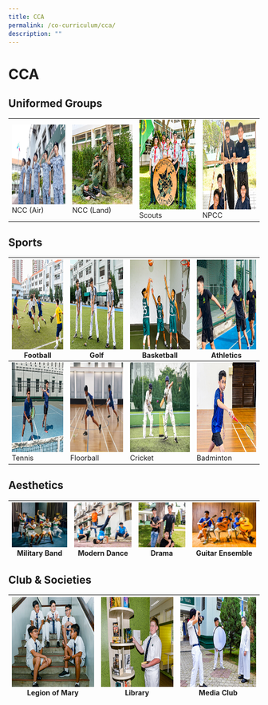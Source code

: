 ```yaml
---
title: CCA
permalink: /co-curriculum/cca/
description: ""
---
```

# CCA


## Uniformed Groups


|   |   |   |  |
| -------- | -------- | -------- | -------- | 
|  <img src="images/2022_Migration/Ncc_Air_1.jpg" style="width:250px; height:160px"> NCC (Air)    | <img src="images/2022_Migration/NCC_Land_Thm.jpg" style="width:250px; height:160px"/>  NCC (Land)    | <img src="/images/2022_Migration/Scouts.jpg" style="width:250px; height:180px"/>  Scouts     |  <img src="/images/2022_Migration/NPCC.jpg" style="width:250px; height:180px"/> NPCC     |    

Sports
------

<img src="/images/2022_Migration/football.jpg" style="width:250px; height:180px"/> Football  | <img src="/images/2022_Migration/Golf.jpg" style="width:250px; height:180px"/> Golf | <img src="/images/2022_Migration/Basketball.jpg" style="width:250px; height:180px"/> Basketball | <img src="/images/2022_Migration/track%20n%20Field.jpg" style="width:250px; height:180px"/> Athletics |
|-----|-----|-----|-----|
<img src="/images/2022_Migration/tennis.jpg" style="width:250px; height:180px"/> Tennis  | <img src="/images/CCA_Update_Dec2022/Floorball_Thm.jpg" style="width:250px; height:180px"/> Floorball | <img src="/images/2022_Migration/Cricket.jpg" style="width:250px; height:180px"/> Cricket | <img src="/images/2022_Migration/Badminton.jpg" style="width:250px; height:180px"/> Badminton |

Aesthetics
----------
| <img src="images/2022_Migration/Military%20Band.jpg" style="width:180px; height:90px"/> Military Band  | <img src="images/2022_Migration/dance.jpg" style="width:180px; height:90px"/> Modern Dance | <img src="/images/2022_Migration/drama.jpg" style="width:180px; height:90px"/> Drama | <img src="/images/2022_Migration/Guitar%20Ensemble.jpg" style="width:180px; height:90px"/> Guitar Ensemble |
|-----|-----|-----|-----|

Club & Societies
----------------

 <img src="/images/2022_Migration/legion%20of%20mary.jpg" style="width:250px; height:180px"/> Legion of Mary  | <img src="/images/2022_Migration/Library.jpg" style="width:250px; height:180px"/> Library | <img src="/images/2022_Migration/media%20and%20design.jpg" style="width:250px; height:180px"/> Media Club | 
|-----|-----|-----|